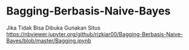 # Bagging-Berbasis-Naive-Bayes
Jika Tidak Bisa Dibuka Gunakan Situs https://nbviewer.jupyter.org/github/rizkiar00/Bagging-Berbasis-Naive-Bayes/blob/master/Bagging.ipynb
